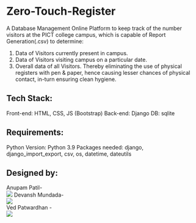 # Zero-Touch-Register
A Database Management Online Platform to keep track of the number visitors at the PICT college campus, which is capable of Report Generation(.csv) to determine:
1) Data of Visitors currently present in campus.
2) Data of Visitors visiting campus on a particular date.
3) Overall data of all Visitors.
Thereby eliminating the use of physical registers with pen & paper, hence causing lesser chances of physical contact, in-turn ensuring clean hygiene.

## Tech Stack:
  Front-end: HTML, CSS, JS (Bootstrap)
  Back-end: Django
  DB: sqlite

## Requirements:
  Python Version: Python 3.9
  Packages needed: django, django_import_export, csv, os, datetime, dateutils

## Designed by:
   Anupam Patil-<br>[<img src="https://img.shields.io/badge/LinkedIn-0077B5?style=for-the-badge&logo=linkedin&logoColor=white" />](https://www.linkedin.com/in/anupam-patil-114b841b0/)
   Devansh Mundada-<br>[<img src="https://img.shields.io/badge/LinkedIn-0077B5?style=for-the-badge&logo=linkedin&logoColor=white" />](https://www.linkedin.com/in/devansh-mundada/)<br>
   Ved Patwardhan -<br>[<img src="https://img.shields.io/badge/LinkedIn-0077B5?style=for-the-badge&logo=linkedin&logoColor=white" />](https://www.linkedin.com/in/ved-patwardhan-8093361b6/)
